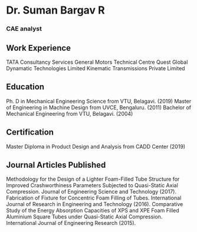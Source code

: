 # Dr. Suman Bargav R
### CAE analyst

## Work Experience

TATA Consultancy Services
General Motors Technical Centre
Quest Global
Dynamatic Technologies Limited
Kinematic Transmissions Private Limited

## Education

Ph. D in Mechanical Engineering Science from VTU, Belagavi. (2019)
Master of Engineering in Machine Design from UVCE, Bengaluru. (2011)
Bachelor of Mechanical Engineering from VTU, Belagavi. (2004)

## Certification

Master Diploma in Product Design and Analysis from CADD Center (2019)

## Journal Articles Published

Methodology for the Design of a Lighter Foam-Filled Tube Structure for Improved Crashworthiness Parameters Subjected to Quasi-Static Axial Compression. Journal of Engineering Science and Technology (2017).
Fabrication of Fixture for Concentric Foam Filling of Tubes. International Journal of Research in Engineering and Technology (2016).
Comparative Study of the Energy Absorption Capacities of XPS and XPE Foam Filled Aluminium Square Tubes under Quasi-Static Axial Compression. International Journal of Engineering Research (2015).
